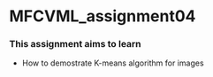 # MFCVML_assignment04
### This assignment aims to learn
* How to demostrate K-means algorithm for images
